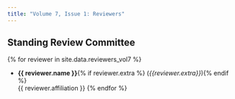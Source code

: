 ```yaml
---
title: "Volume 7, Issue 1: Reviewers"
---
```


## Standing Review Committee

{% for reviewer in site.data.reviewers_vol7 %}
* **{{ reviewer.name }}**{% if reviewer.extra %} (_{{reviewer.extra}}_){% endif %}  
       {{ reviewer.affiliation }}
{% endfor %}
